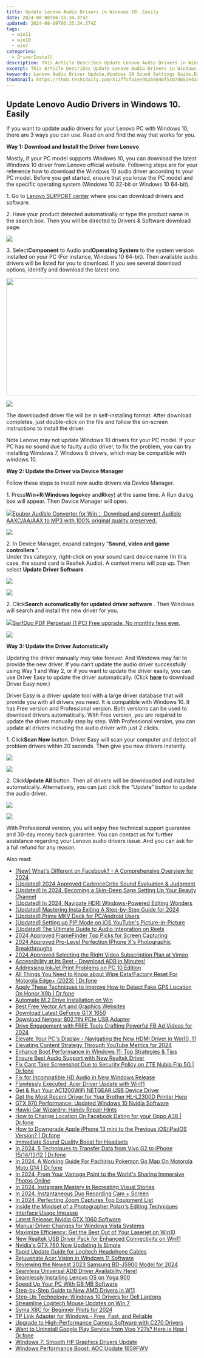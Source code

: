 ```yaml
---
title: Update Lenovo Audio Drivers in Windows 10. Easily
date: 2024-08-08T06:35:34.374Z
updated: 2024-08-09T06:35:34.374Z
tags:
  - win11
  - win10
  - win7
categories:
  - DriverInstall
description: This Article Describes Update Lenovo Audio Drivers in Windows 10. Easily
excerpt: This Article Describes Update Lenovo Audio Drivers in Windows 10. Easily
keywords: Lenovo Audio Driver Update,Windows 10 Sound Settings Guide,Easy Lenovo Audio Drivers Installation,Lenovo PC Audio Driver Update Tutorial,How to Upgrade Lenovo Sound Drivers on Windows 10,Update Audio Driver in Windows 10 Lenovo PC,Install New Lenovo Audio Drivers on Windows 10 Easily
thumbnail: https://thmb.techidaily.com/512ffcfa1ee952b9846f5cb7d651e43a3e26903ab25eda358cd1badd2bb5aa9c.jpg
---
```


## Update Lenovo Audio Drivers in Windows 10. Easily

If you want to update audio drivers for your Lenovo PC with Windows 10, there are 3 ways you can use. Read on and find the way that works for you.  
  
**Way 1: Download and Install the Driver from Lenovo**
  
Mostly, if your PC model supports Windows 10, you can download the latest Windows 10 driver from Lenovo official website. Following steps are for your reference how to download the Windows 10 audio driver according to your PC model. Before you get started, ensure that you know the PC model and the specific operating system (Windows 10 32-bit or Windows 10 64-bit).  
  
1\. Go to [Lenovo SUPPORT center](https://shop-links.co/link/?exclusive=1&publisher_slug=itechdaily19598&url=http%3A%2F%2Fsupport.lenovo.com%2Fus%2Fen%2FGlobalProductSelector%3FC%3D1%26TabName%26linkTrack)  where you can download drivers and software.  
  
 2\. Have your product detected automatically or type the product name in the search box. Then you will be directed to Drivers & Software download page.  
  
![](https://images.drivereasy.com/wp-content/uploads/2016/06/img_5757bbfd7df2e.png)
  
 3\. Select**Component** to Audio and**Operating System** to the system version installed on your PC (For instance, Windows 10 64-bit). Then available audio drivers will be listed for you to download. If you see several download options, identify and download the latest one.
  
<!-- affiliate ads begin -->
<a href="https://martinic.evyy.net/c/5597632/1422856/4482" target="_top" id="1422856"><img src="//a.impactradius-go.com/display-ad/4482-1422856" border="0" alt="" width="580" height="309"/></a>
<!-- affiliate ads end -->
![](https://images.drivereasy.com/wp-content/uploads/2016/09/img_57e0f4c3be42c.jpg)
  
 The downloaded driver file will be in self-installing format. After download completes, just double-click on the file and follow the on-screen instructions to install the driver.  
  
Note Lenovo may not update Windows 10 drivers for your PC model. If your PC has no sound due to faulty audio driver, to fix the problem, you can try installing Windows 7, Windows 8 drivers, which may be compatible with windows 10.  
  
**Way 2: Update the Driver via Device Manager**
  
Follow these steps to install new audio drivers via Device Manager.  
  
1\. Press**Win+R**(**Windows logo**key and**R**key) at the same time. A Run dialog box will appear. Then Device Manager will open.  
  
<!-- affiliate ads begin -->
<a href="https://secure.2checkout.com/order/checkout.php?PRODS=4708689&QTY=1&AFFILIATE=108875&CART=1"><img src="https://www.epubor.com/images/uppic/audible-converter-interface.png" border="0">Epubor Audible Converter for Win： Download and convert Audible AAXC/AA/AAX to MP3 with 100% original quality preserved.</a>
<!-- affiliate ads end -->
![](https://images.drivereasy.com/wp-content/uploads/2016/05/img_57354ce2ad87d.png)
  
 2\. In Device Manager, expand category “**Sound, video and game controllers** “.  
 Under this category, right-click on your sound card device name (In this case, the sound card is Realtek Audio). A context menu will pop up. Then select **Update Driver Software** .  
  
<!-- affiliate ads begin -->
<a href="https://estore.winxdvd.com/order/checkout.php?PRODS=4612444&QTY=1&AFFILIATE=108875&CART=1"><img src="https://www.winxdvd.com/affiliate/new-banner/pt-728x90.jpg" border="0"></a>
<!-- affiliate ads end -->
![](https://images.drivereasy.com/wp-content/uploads/2016/05/img_57355190d0976.png)
  
 2\. Click**Search automatically for updated driver software** . Then Windows will search and install the new driver for you.  
  
<!-- affiliate ads begin -->
<a href="https://purchase.swifdoo.com/order/checkout.php?PRODS=40002162&QTY=1&AFFILIATE=108875&CART=1"><img src="https://secure.avangate.com/images/merchant/8b932759a5a04ddb34bf79e3f9072e4b/products/1_Product%20box%20white-1024x1024.png" border="0">SwifDoo PDF Perpetual (1 PC) Free upgrade. No monthly fees ever. 
</a>
<!-- affiliate ads end -->
![](https://images.drivereasy.com/wp-content/uploads/2016/05/img_573551c56595c.png)
  
**Way 3: Update the Driver Automatically**
  
Updating the driver manually may take forever. And Windows may fail to provide the new driver. If you can’t update the audio driver successfully using Way 1 and Way 2, or if you want to update the driver easily, you can use Driver Easy to update the driver automatically. (Click **[here](https://tools.techidaily.com/drivereasy/download/)** to download Driver Easy now.)  
  
 Driver Easy is a driver update tool with a large driver database that will provide you with all drivers you need. It is compatible with Windows 10\. It has Free version and Professional version. Both versions can be used to download drivers automatically. With Free version, you are required to update the driver manually step by step. With Professional version, you can update all drivers including the audio driver with just 2 clicks.  
  
 1\. Click**Scan Now** button. Driver Easy will scan your computer and detect all problem drivers within 20 seconds. Then give you new drivers instantly.  
  
<!-- affiliate ads begin -->
<a href="https://shop.mondly.com/affiliate.php?ACCOUNT=ATISTUDI&AFFILIATE=108875&PATH=https%3A%2F%2Fwww.mondly.com%3FAFFILIATE%3D108875%26RESOURCE%3D%2BBusiness%2B970x90%2B"><img src="https://secure.avangate.com/images/merchant/69c418c33ec2e1a4267fa9bb77fa1428/business-970x90.gif" border="0"></a>
<!-- affiliate ads end -->
![](https://images.drivereasy.com/wp-content/uploads/2017/04/img_58fd9a2e29bd5.png)

 2\. Click**Update All** button. Then all drivers will be downloaded and installed automatically. Alternatively, you can just click the “Update” button to update the audio driver.  
  
<!-- affiliate ads begin -->
<a href="https://store.movavi.com/affiliate.php?ACCOUNT=MOVAVI&AFFILIATE=108875&PATH=https%3A%2F%2Fwww.movavi.com%3FAFFILIATE%3D108875%26RESOURCE%3DMovavi%2BVideo%2BEditor%2Bbox"><img src="https://mcusercontent.com/0885a03ded3d480dca9287f12/images/6d3207fd-9f15-4c21-f0ad-59c68e6a7e2a.png" border="0"></a>
<!-- affiliate ads end -->
![](https://images.drivereasy.com/wp-content/uploads/2017/04/img_58fd9a428c929.jpg)

 With Professional version, you will enjoy free technical support guarantee and 30-day money back guarantee. You can contact us for further assistance regarding your Lenovo audio drivers issue. And you can ask for a full refund for any reason.

<ins class="adsbygoogle"
     style="display:block"
     data-ad-format="autorelaxed"
     data-ad-client="ca-pub-7571918770474297"
     data-ad-slot="1223367746"></ins>



<ins class="adsbygoogle"
     style="display:block"
     data-ad-client="ca-pub-7571918770474297"
     data-ad-slot="8358498916"
     data-ad-format="auto"
     data-full-width-responsive="true"></ins>

<span class="atpl-alsoreadstyle">Also read:</span>
<div><ul>
<li><a href="https://facebook-video-content.techidaily.com/new-whats-different-on-facebook-a-comprehensive-overview-for-2024/"><u>[New] What's Different on Facebook? - A Comprehensive Overview for 2024</u></a></li>
<li><a href="https://remote-screen-capture.techidaily.com/updated-2024-approved-cadencecritic-sound-evaluation-and-judgment/"><u>[Updated] 2024 Approved  CadenceCritic  Sound Evaluation & Judgment</u></a></li>
<li><a href="https://youtube-web.techidaily.com/ed-in-2024-becoming-a-skin-deep-sage-setting-up-your-beauty-channel/"><u>[Updated] In 2024, Becoming a Skin-Deep Sage  Setting Up Your Beauty Channel</u></a></li>
<li><a href="https://fox-http.techidaily.com/updated-in-2024-navigate-hdri-windows-powered-editing-wonders/"><u>[Updated] In 2024, Navigate HDRI  Windows-Powered Editing Wonders</u></a></li>
<li><a href="https://instagram-video-recordings.techidaily.com/updated-mastering-insta-exiting-a-step-by-step-guide-for-2024/"><u>[Updated] Mastering Insta Exiting  A Step-by-Step Guide for 2024</u></a></li>
<li><a href="https://extra-skills.techidaily.com/updated-prime-mkv-deck-for-pcandroid-users/"><u>[Updated] Prime MKV Deck for PC/Android Users</u></a></li>
<li><a href="https://extra-support.techidaily.com/updated-setting-up-pip-mode-on-ios-youtubes-picture-in-picture/"><u>[Updated] Setting up PIP Mode on iOS  YouTube's Picture-in-Picture</u></a></li>
<li><a href="https://instagram-clips.techidaily.com/updated-the-ultimate-guide-to-audio-integration-on-reels/"><u>[Updated] The Ultimate Guide to Audio Integration on Reels</u></a></li>
<li><a href="https://video-screen-grab.techidaily.com/2024-approved-framefinder-top-picks-for-screen-capturing/"><u>2024 Approved  FrameFinder  Top Picks for Screen Capturing</u></a></li>
<li><a href="https://fox-direct.techidaily.com/2024-approved-pro-level-perfection-iphone-xs-photographic-breakthroughs/"><u>2024 Approved  Pro-Level Perfection  IPhone X's Photographic Breakthroughs</u></a></li>
<li><a href="https://vimeo-videos.techidaily.com/2024-approved-selecting-the-right-video-subscription-plan-at-vimeo/"><u>2024 Approved  Selecting the Right Video Subscription Plan at Vimeo</u></a></li>
<li><a href="https://driver-install.techidaily.com/accessibility-at-its-best-download-adb-in-minutes/"><u>Accessibility at Its Best - Download ADB in Minutes!</u></a></li>
<li><a href="https://driver-install.techidaily.com/addressing-inkjet-print-problems-on-pc-10-edition/"><u>Addressing InkJet Print Problems on PC 10 Edition</u></a></li>
<li><a href="https://phone-solutions.techidaily.com/all-things-you-need-to-know-about-wipe-datafactory-reset-for-motorola-edgeplus-2023-drfone-by-drfone-reset-android-reset-android/"><u>All Things You Need to Know about Wipe Data/Factory Reset For Motorola Edge+ (2023) | Dr.fone</u></a></li>
<li><a href="https://fake-location.techidaily.com/apply-these-techniques-to-improve-how-to-detect-fake-gps-location-on-honor-x9b-drfone-by-drfone-virtual-android/"><u>Apply These Techniques to Improve How to Detect Fake GPS Location On Honor X9b | Dr.fone</u></a></li>
<li><a href="https://driver-install.techidaily.com/automate-m2-drive-installation-on-win/"><u>Automate M.2 Drive Installation on Win</u></a></li>
<li><a href="https://article-files.techidaily.com/best-free-vector-art-and-graphics-websites/"><u>Best Free Vector Art and Graphics Websites</u></a></li>
<li><a href="https://driver-install.techidaily.com/download-latest-geforce-gtx-1650/"><u>Download Latest GeForce GTX 1650</u></a></li>
<li><a href="https://driver-install.techidaily.com/download-netgear-80211n-pcie-usb-adapter/"><u>Download Netgear 802.11N PCIe USB Adapter</u></a></li>
<li><a href="https://facebook-clips.techidaily.com/drive-engagement-with-free-tools-crafting-powerful-fb-ad-videos-for-2024/"><u>Drive Engagement with FREE Tools  Crafting Powerful FB Ad Videos for 2024</u></a></li>
<li><a href="https://driver-install.techidaily.com/elevate-your-pcs-display-navigating-the-new-hdmi-driver-in-win10-11/"><u>Elevate Your PC's Display - Navigating the New HDMI Driver in Win10, 11</u></a></li>
<li><a href="https://youtube-videos.techidaily.com/elevating-content-strategy-through-youtube-metrics-for-2024/"><u>Elevating Content Strategy Through YouTube Metrics for 2024</u></a></li>
<li><a href="https://win-forum.techidaily.com/enhance-boot-performance-in-windows-11-top-strategies-and-tips/"><u>Enhance Boot Performance in Windows 11: Top Strategies & Tips</u></a></li>
<li><a href="https://driver-install.techidaily.com/ensure-best-audio-support-with-new-realtek-driver/"><u>Ensure Best Audio Support with New Realtek Driver</u></a></li>
<li><a href="https://howto.techidaily.com/fix-cant-take-screenshot-due-to-security-policy-on-zte-nubia-flip-5g-drfone-by-drfone-fix-android-problems-fix-android-problems/"><u>Fix Cant Take Screenshot Due to Security Policy on ZTE Nubia Flip 5G | Dr.fone</u></a></li>
<li><a href="https://driver-install.techidaily.com/fix-for-incompatible-hd-audio-in-new-windows-release/"><u>Fix for Incompatible HD Audio in New Windows Release</u></a></li>
<li><a href="https://driver-install.techidaily.com/flawlessly-executed-acer-driver-update-with-win11/"><u>Flawlessly Executed: Acer Driver Update with Win11</u></a></li>
<li><a href="https://driver-install.techidaily.com/get-and-run-your-ac1200wifi-netgear-usb-device-driver/"><u>Get & Run Your AC1200WiFi NETGEAR USB Device Driver</u></a></li>
<li><a href="https://hardware-updates.techidaily.com/get-the-most-recent-driver-for-your-brother-hl-l2300d-printer-here/"><u>Get the Most Recent Driver for Your Brother HL-L2300D Printer Here</u></a></li>
<li><a href="https://driver-install.techidaily.com/gtx-970-performance-updated-windows-10-nvidia-software/"><u>GTX 970 Performance: Updated Windows 10 Nvidia Software</u></a></li>
<li><a href="https://driver-install.techidaily.com/hawki-car-wizardry-handy-repair-hints/"><u>Hawki Car Wizardry: Handy Repair Hints</u></a></li>
<li><a href="https://location-social.techidaily.com/how-to-change-location-on-facebook-dating-for-your-oppo-a38-drfone-by-drfone-virtual-android/"><u>How to Change Location On Facebook Dating for your Oppo A38 | Dr.fone</u></a></li>
<li><a href="https://techidaily.com/how-to-downgrade-apple-iphone-13-mini-to-the-previous-iosipados-version-drfone-by-drfone-ios-system-repair-ios-system-repair/"><u>How to Downgrade Apple iPhone 13 mini to the Previous iOS/iPadOS Version? | Dr.fone</u></a></li>
<li><a href="https://driver-install.techidaily.com/immediate-sound-quality-boost-for-headsets/"><u>Immediate Sound Quality Boost for Headsets</u></a></li>
<li><a href="https://android-transfer.techidaily.com/in-2024-5-techniques-to-transfer-data-from-vivo-g2-to-iphone-15141312-drfone-by-drfone-transfer-from-android-transfer-from-android/"><u>In 2024, 5 Techniques to Transfer Data from Vivo G2 to iPhone 15/14/13/12 | Dr.fone</u></a></li>
<li><a href="https://android-pokemon-go.techidaily.com/in-2024-a-working-guide-for-pachirisu-pokemon-go-map-on-motorola-moto-g14-drfone-by-drfone-virtual-android/"><u>In 2024, A Working Guide For Pachirisu Pokemon Go Map On Motorola Moto G14 | Dr.fone</u></a></li>
<li><a href="https://facebook-video-content.techidaily.com/in-2024-from-your-vantage-point-to-the-worlds-sharing-immersive-photos-online/"><u>In 2024, From Your Vantage Point to the World's  Sharing Immersive Photos Online</u></a></li>
<li><a href="https://instagram-videos.techidaily.com/in-2024-instagram-mastery-in-recreating-visual-stories/"><u>In 2024, Instagram  Mastery in Recreating Visual Stories</u></a></li>
<li><a href="https://visual-screen-recording.techidaily.com/in-2024-instantaneous-duo-recording-cam-plus-screen/"><u>In 2024, Instantaneous Duo Recording  Cam + Screen</u></a></li>
<li><a href="https://desktop-recording.techidaily.com/in-2024-perfecting-zoom-captures-top-equipment-list/"><u>In 2024, Perfecting Zoom Captures  Top Equipment List</u></a></li>
<li><a href="https://extra-lessons.techidaily.com/inside-the-mindset-of-a-photographer-polarrs-editing-techniques/"><u>Inside the Mindset of a Photographer  Polarr’s Editing Techniques</u></a></li>
<li><a href="https://driver-install.techidaily.com/interface-usage-impasse/"><u>Interface Usage Impasse</u></a></li>
<li><a href="https://driver-install.techidaily.com/latest-release-nvidia-gtx-1060-software/"><u>Latest Release: Nvidia GTX 1060 Software</u></a></li>
<li><a href="https://driver-install.techidaily.com/manual-driver-changes-for-windows-vista-systems/"><u>Manual Driver Changes for Windows Vista Systems</u></a></li>
<li><a href="https://driver-install.techidaily.com/maximize-efficiency-get-the-best-out-of-your-laserjet-on-win10/"><u>Maximize Efficiency: Get the Best Out of Your Laserjet on Win10</u></a></li>
<li><a href="https://driver-install.techidaily.com/new-realtek-usb-driver-pack-for-enhanced-connectivity-on-win11/"><u>New Realtek USB Driver Pack for Enhanced Connectivity on Win11</u></a></li>
<li><a href="https://driver-install.techidaily.com/nvidias-gtx-760-now-updating-is-simple/"><u>Nvidia's GTX 760 Now Updating Is Simple</u></a></li>
<li><a href="https://driver-install.techidaily.com/rapid-update-guide-for-logitech-headphone-cables/"><u>Rapid Update Guide for Logitech Headphone Cables</u></a></li>
<li><a href="https://driver-install.techidaily.com/rejuvenate-acer-vision-in-windows-11-software/"><u>Rejuvenate Acer Vision in Windows 11 Software</u></a></li>
<li><a href="https://extra-skills.techidaily.com/reviewing-the-newest-2023-samsung-bd-j5900-model-for-2024/"><u>Reviewing the Newest 2023 Samsung BD-J5900 Model for 2024</u></a></li>
<li><a href="https://driver-install.techidaily.com/1720063471082-seamless-universal-adb-driver-availability-here/"><u>Seamless Universal ADB Driver Availability Here!</u></a></li>
<li><a href="https://driver-install.techidaily.com/seamlessly-installing-lenovo-os-on-yoga-900/"><u>Seamlessly Installing Lenovo OS on Yoga 900</u></a></li>
<li><a href="https://driver-install.techidaily.com/speed-up-your-pc-with-gb-mb-software/"><u>Speed Up Your PC With GB MB Software</u></a></li>
<li><a href="https://driver-install.techidaily.com/step-by-step-guide-to-new-amd-drivers-in-w11/"><u>Step-by-Step Guide to New AMD Drivers in W11</u></a></li>
<li><a href="https://driver-install.techidaily.com/step-up-technology-windows-10-drivers-for-dell-laptops/"><u>Step-Up Technology: Windows 10 Drivers for Dell Laptops</u></a></li>
<li><a href="https://driver-install.techidaily.com/streamline-logitech-mouse-updates-on-win-7/"><u>Streamline Logitech Mouse Updates on Win 7</u></a></li>
<li><a href="https://some-guidance.techidaily.com/syma-x8c-for-beginner-pilots-for-2024/"><u>Syma X8C for Beginner Pilots for 2024</u></a></li>
<li><a href="https://driver-install.techidaily.com/tp-link-adapter-for-windows-free-fast-and-reliable/"><u>TP Link Adapter for Windows - Free, Fast, and Reliable</u></a></li>
<li><a href="https://driver-install.techidaily.com/upgrade-to-high-performance-camera-software-with-c270-drivers/"><u>Upgrade to High-Performance Camera Software with C270 Drivers</u></a></li>
<li><a href="https://howto.techidaily.com/want-to-uninstall-google-play-service-from-vivo-y27s-here-is-how-drfone-by-drfone-fix-android-problems-fix-android-problems/"><u>Want to Uninstall Google Play Service from Vivo Y27s? Here is How | Dr.fone</u></a></li>
<li><a href="https://driver-install.techidaily.com/windows-7-smooth-hp-graphics-drivers-update/"><u>Windows 7: Smooth HP Graphics Drivers Update</u></a></li>
<li><a href="https://driver-install.techidaily.com/windows-performance-boost-aoc-update-1659fwv/"><u>Windows Performance Boost: AOC Update 1659FWV</u></a></li>
</ul></div>
